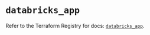 # `databricks_app`

Refer to the Terraform Registry for docs: [`databricks_app`](https://registry.terraform.io/providers/databricks/databricks/1.90.0/docs/resources/app).
